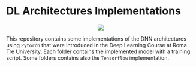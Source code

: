 # DL Architectures Implementations 
<p align="center">
  <a href="https://skillicons.dev">
    <img src="https://skillicons.dev/icons?i=git,py,pytorch" />
  </a>
</p>

This repository contains some implementations of the DNN architectures using `Pytorch` that were introduced in the Deep Learning Course at Roma Tre University. Each folder contains the implemented model with a training script. Some folders contains also the `Tensorflow` implementation.